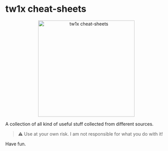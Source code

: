 # tw1x cheat-sheets

<p align="center">
  <img src="https://github.com/tw1x-0x00/cheat-sheets/blob/main/j3st3r.cleaned.png" alt="tw1x cheat-sheets" width="300" />
</p>

A collection of all kind of useful stuff collected from different sources.

> :warning: Use at your own risk. I am not responsible for what you do with it!

Have fun.
